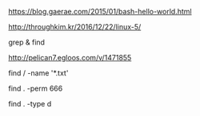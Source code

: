 https://blog.gaerae.com/2015/01/bash-hello-world.html

http://throughkim.kr/2016/12/22/linux-5/



grep & find

http://pelican7.egloos.com/v/1471855

  find / -name '\*.txt'  

 find . -perm 666   

 find . -type d   